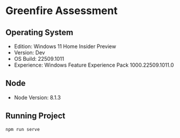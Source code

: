 # Greenfire Assessment

## Operating System
- Edition: Windows 11 Home Insider Preview
- Version: Dev
- OS Build: 22509.1011
- Experience: Windows Feature Experience Pack 1000.22509.1011.0

## Node
- Node Version: 8.1.3

## Running Project
```
npm run serve
```
